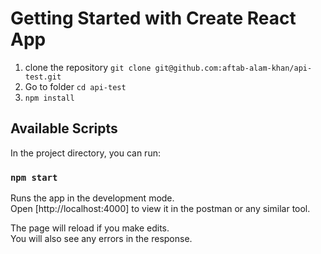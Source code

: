 # Getting Started with Create React App

1. clone the repository `git clone git@github.com:aftab-alam-khan/api-test.git`
1. Go to folder `cd api-test` 
1. `npm install`

## Available Scripts

In the project directory, you can run:

### `npm start`

Runs the app in the development mode.\
Open [http://localhost:4000] to view it in the postman or any similar tool.

The page will reload if you make edits.\
You will also see any errors in the response.